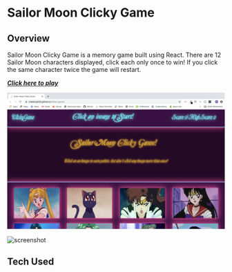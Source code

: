 # Sailor Moon Clicky Game

## Overview
Sailor Moon Clicky Game is a memory game built using React. There are 12 Sailor Moon characters displayed, click each only once to win! If you click the same character twice the game will restart.

 _**[Click here to play](https://mdelong333.github.io/clicky-game/)**_

 ![screenshot](./public/images/screenshots/Sailor-Moon-Clicky1.png)


 ![screenshot](./public/images/screenshots/Sailor-Moon-Clicky2.png)

## Tech Used
